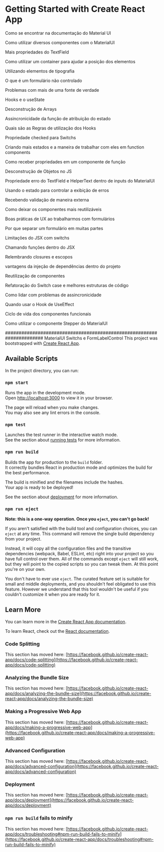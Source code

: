 # Getting Started with Create React App

Como se encontrar na documentação do Material UI

Como utilizar diversos componentes com o MaterialUI

Mais propriedades do TextField

Como utilizar um container para ajudar a posição dos elementos

Utilizando elementos de tipografia

O que é um formulário não controlado

Problemas com mais de uma fonte de verdade

Hooks e o useState

Desconstrução de Arrays

Assincronicidade da função de atribuição do estado

Quais são as Regras de utilização dos Hooks

Propriedade checked para Switchs

Criando mais estados e a maneira de trabalhar com eles em function components

Como receber propriedades em um componente de função

Desconstrução de Objetos no JS

Propriedade erro do TextField e HelperText dentro de inputs do MaterialUI

Usando o estado para controlar a exibição de erros

Recebendo validação de maneira externa

Como deixar os componentes mais reutilizáveis

Boas práticas de UX ao trabalharmos com formulários

Por que separar um formulário em muitas partes

Limitações do JSX com switchs

Chamando funções dentro do JSX

Relembrando closures e escopos

vantagens da injeção de dependências dentro do projeto

Reutilização de componentes

Refatoração do Switch case e melhores estruturas de código

Como lidar com problemas de assincronicidade

Quando usar o Hook de UseEffect

Ciclo de vida dos componentes funcionais

Como utilizar o componente Stepper do MaterialUI

######################################################################
MaterialUI Switchs e FormLabelControl
This project was bootstrapped with [Create React App](https://github.com/facebook/create-react-app).

## Available Scripts

In the project directory, you can run:

### `npm start`

Runs the app in the development mode.\
Open [http://localhost:3000](http://localhost:3000) to view it in your browser.

The page will reload when you make changes.\
You may also see any lint errors in the console.

### `npm test`

Launches the test runner in the interactive watch mode.\
See the section about [running tests](https://facebook.github.io/create-react-app/docs/running-tests) for more information.

### `npm run build`

Builds the app for production to the `build` folder.\
It correctly bundles React in production mode and optimizes the build for the best performance.

The build is minified and the filenames include the hashes.\
Your app is ready to be deployed!

See the section about [deployment](https://facebook.github.io/create-react-app/docs/deployment) for more information.

### `npm run eject`

**Note: this is a one-way operation. Once you `eject`, you can't go back!**

If you aren't satisfied with the build tool and configuration choices, you can `eject` at any time. This command will remove the single build dependency from your project.

Instead, it will copy all the configuration files and the transitive dependencies (webpack, Babel, ESLint, etc) right into your project so you have full control over them. All of the commands except `eject` will still work, but they will point to the copied scripts so you can tweak them. At this point you're on your own.

You don't have to ever use `eject`. The curated feature set is suitable for small and middle deployments, and you shouldn't feel obligated to use this feature. However we understand that this tool wouldn't be useful if you couldn't customize it when you are ready for it.

## Learn More

You can learn more in the [Create React App documentation](https://facebook.github.io/create-react-app/docs/getting-started).

To learn React, check out the [React documentation](https://reactjs.org/).

### Code Splitting

This section has moved here: [https://facebook.github.io/create-react-app/docs/code-splitting](https://facebook.github.io/create-react-app/docs/code-splitting)

### Analyzing the Bundle Size

This section has moved here: [https://facebook.github.io/create-react-app/docs/analyzing-the-bundle-size](https://facebook.github.io/create-react-app/docs/analyzing-the-bundle-size)

### Making a Progressive Web App

This section has moved here: [https://facebook.github.io/create-react-app/docs/making-a-progressive-web-app](https://facebook.github.io/create-react-app/docs/making-a-progressive-web-app)

### Advanced Configuration

This section has moved here: [https://facebook.github.io/create-react-app/docs/advanced-configuration](https://facebook.github.io/create-react-app/docs/advanced-configuration)

### Deployment

This section has moved here: [https://facebook.github.io/create-react-app/docs/deployment](https://facebook.github.io/create-react-app/docs/deployment)

### `npm run build` fails to minify

This section has moved here: [https://facebook.github.io/create-react-app/docs/troubleshooting#npm-run-build-fails-to-minify](https://facebook.github.io/create-react-app/docs/troubleshooting#npm-run-build-fails-to-minify)
